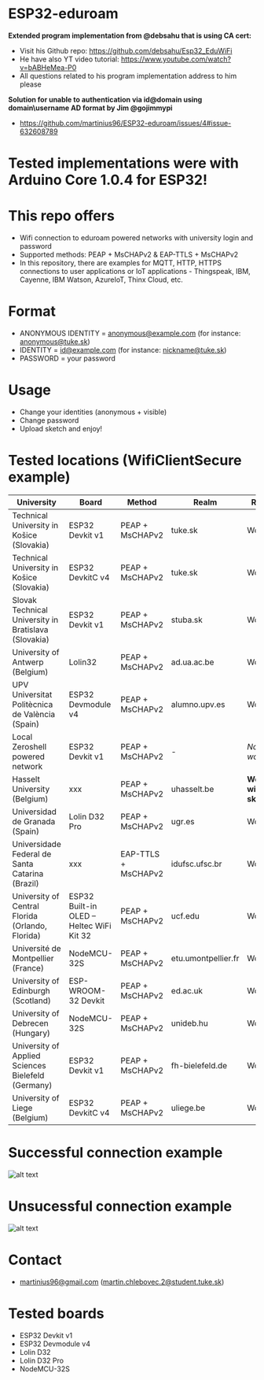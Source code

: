 # ESP32-eduroam
**Extended program implementation from @debsahu that is using CA cert:**
* Visit his Github repo: https://github.com/debsahu/Esp32_EduWiFi
* He have also YT video tutorial: https://www.youtube.com/watch?v=bABHeMea-P0
* All questions related to his program implementation address to him please

**Solution for unable to authentication via id@domain using domain\\username AD format by Jim @gojimmypi**
* https://github.com/martinius96/ESP32-eduroam/issues/4#issue-632608789
# Tested implementations were with Arduino Core 1.0.4 for ESP32!

# This repo offers
* Wifi connection to eduroam powered networks with university login and password
* Supported methods: PEAP + MsCHAPv2 & EAP-TTLS + MsCHAPv2
* In this repository, there are examples for MQTT, HTTP, HTTPS connections to user applications or IoT applications - Thingspeak, IBM, Cayenne, IBM Watson, AzureIoT, Thinx Cloud, etc.

# Format
* ANONYMOUS IDENTITY = anonymous@example.com (for instance: anonymous@tuke.sk)
* IDENTITY = id@example.com (for instance: nickname@tuke.sk)
* PASSWORD = your password

# Usage
* Change your identities (anonymous + visible) 
* Change password
* Upload sketch and enjoy!

# Tested locations (WifiClientSecure example)
|University|Board|Method|Realm|Result|Year|
|-------------|-------------| -----|------|------|------|
|Technical University in Košice (Slovakia)|ESP32 Devkit v1|PEAP + MsCHAPv2|tuke.sk|Working|2018|
|Technical University in Košice (Slovakia)|ESP32 DevkitC v4|PEAP + MsCHAPv2|tuke.sk|Working|2018|
|Slovak Technical University in Bratislava (Slovakia)|ESP32 Devkit v1|PEAP + MsCHAPv2|stuba.sk|Working|2018|
|University of Antwerp (Belgium)|Lolin32|PEAP + MsCHAPv2|ad.ua.ac.be|Working|2018|
|UPV Universitat Politècnica de València (Spain)|ESP32 Devmodule v4|PEAP + MsCHAPv2|alumno.upv.es|Working|2018|
|Local Zeroshell powered network|ESP32 Devkit v1|PEAP + MsCHAPv2|-|*Not working*|2018|
|Hasselt University (Belgium)|xxx|PEAP + MsCHAPv2|uhasselt.be|**Working with fix sketch**|2018|
|Universidad de Granada (Spain)|Lolin D32 Pro|PEAP + MsCHAPv2|ugr.es|Working|2018|
|Universidade Federal de Santa Catarina (Brazil)|xxx|EAP-TTLS + MsCHAPv2|idufsc.ufsc.br|Working|2018|
|University of Central Florida (Orlando, Florida)|ESP32 Built-in OLED – Heltec WiFi Kit 32|PEAP + MsCHAPv2|ucf.edu|Working|2018|
|Université de Montpellier (France)|NodeMCU-32S|PEAP + MsCHAPv2|etu.umontpellier.fr|Working|2018|
|University of Edinburgh (Scotland)|ESP-WROOM-32 Devkit|PEAP + MsCHAPv2|ed.ac.uk|Working|2018|
|University of Debrecen (Hungary)|NodeMCU-32S|PEAP + MsCHAPv2|unideb.hu|Working|2018|
|University of Applied Sciences Bielefeld (Germany)|ESP32 Devkit v1|PEAP + MsCHAPv2|fh-bielefeld.de|Working|2018|
|University of Liege (Belgium)|ESP32 DevkitC v4|PEAP + MsCHAPv2|uliege.be|Working|2018|

# Successful connection example
 ![alt text](https://i.nahraj.to/f/24Kc.png)
# Unsucessful connection example
 ![alt text](https://camo.githubusercontent.com/87e47d1b27f4e8ace87423e40e8edbce7983bafa/68747470733a2f2f692e6e616872616a2e746f2f662f323435572e504e47)

# Contact
* martinius96@gmail.com (martin.chlebovec.2@student.tuke.sk)

# Tested boards
* ESP32 Devkit v1
* ESP32 Devmodule v4
* Lolin D32
* Lolin D32 Pro
* NodeMCU-32S
